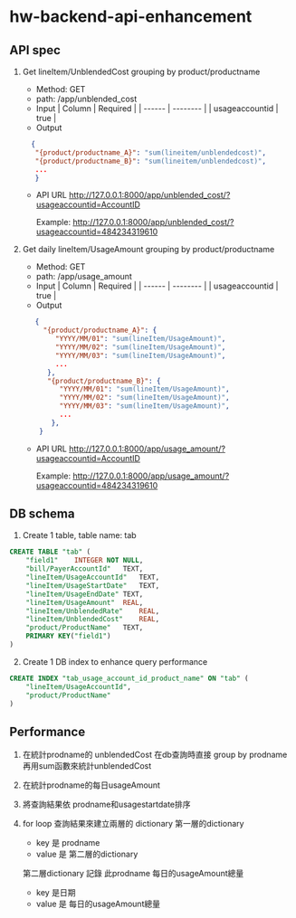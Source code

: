 # hw-backend-api-enhancement

## API spec
1. Get lineItem/UnblendedCost grouping by product/productname
   - Method:  GET
   - path:  /app/unblended_cost
   - Input
     | Column | Required |
     | ------ | -------- |
     | usageaccountid | true |
    - Output 
     
     ```JSON
       {
        "{product/productname_A}": "sum(lineitem/unblendedcost)",
        "{product/productname_B}": "sum(lineitem/unblendedcost)",
        ...
        }
      ```

   - API URL
      http://127.0.0.1:8000/app/unblended_cost/?usageaccountid=AccountID
      
      Example:
      http://127.0.0.1:8000/app/unblended_cost/?usageaccountid=484234319610

2. Get daily lineItem/UsageAmount grouping by product/productname
   - Method: GET
   - path:  /app/usage_amount
   - Input
     | Column | Required |
     | ------ | -------- |
     | usageaccountid | true |
    - Output
    ```JSON
       {
         "{product/productname_A}": {
            "YYYY/MM/01": "sum(lineItem/UsageAmount)",
            "YYYY/MM/02": "sum(lineItem/UsageAmount)",
            "YYYY/MM/03": "sum(lineItem/UsageAmount)",
            ...
          },
          "{product/productname_B}": {
             "YYYY/MM/01": "sum(lineItem/UsageAmount)",
             "YYYY/MM/02": "sum(lineItem/UsageAmount)",
             "YYYY/MM/03": "sum(lineItem/UsageAmount)",
             ...
           },
        }
      ```
      
    - API URL
      http://127.0.0.1:8000/app/usage_amount/?usageaccountid=AccountID
      
      Example:
      http://127.0.0.1:8000/app/usage_amount/?usageaccountid=484234319610

## DB schema
1. Create 1 table, table name: tab
```sql
CREATE TABLE "tab" (
	"field1"	INTEGER NOT NULL,
	"bill/PayerAccountId"	TEXT,
	"lineItem/UsageAccountId"	TEXT,
	"lineItem/UsageStartDate"	TEXT,
	"lineItem/UsageEndDate"	TEXT,
	"lineItem/UsageAmount"	REAL,
	"lineItem/UnblendedRate"	REAL,
	"lineItem/UnblendedCost"	REAL,
	"product/ProductName"	TEXT,
	PRIMARY KEY("field1")
)
```
2. Create 1 DB index to enhance query performance
```sql
CREATE INDEX "tab_usage_account_id_product_name" ON "tab" (
	"lineItem/UsageAccountId",
	"product/ProductName"
)
```
## Performance
1. 在統計prodname的 unblendedCost
在db查詢時直接 group by  prodname 再用sum函數來統計unblendedCost

2. 在統計prodname的每日usageAmount
1. 將查詢結果依 prodname和usagestartdate排序
2. for loop 查詢結果來建立兩層的 dictionary
	第一層的dictionary 
	- key 是 prodname
	- value 是 第二層的dictionary
	
	第二層dictionary 記錄 此prodname 每日的usageAmount總量
	- key 是日期
	- value 是 每日的usageAmount總量

